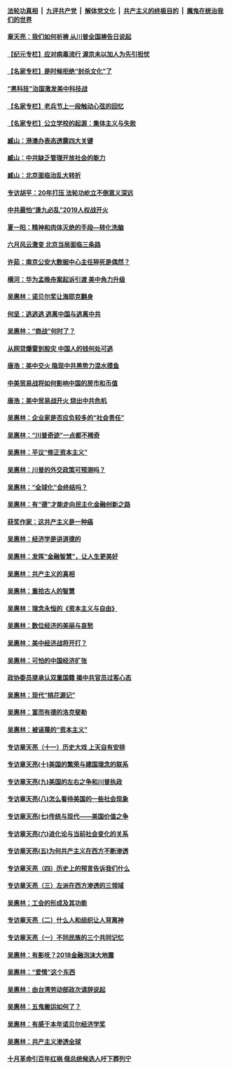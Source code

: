 ####  [法轮功真相](../../../../basic/blob/master/README.md?t=06230902) &nbsp;|&nbsp; [九评共产党](../../../../9ping.md/blob/master/README.md?t=06230902) &nbsp;|&nbsp; [解体党文化](../../../../jtdwh.md/blob/master/README.md?t=06230902)  &nbsp;|&nbsp; [共产主义的终极目的](../../../../gczydzjmd.md/blob/master/README.md?t=06230902) &nbsp;|&nbsp; [魔鬼在统治我们的世界](../../../../mgztzwmdsj.md/blob/master/README.md?t=06230902) 

#### [章天亮：我们如何祈祷 从川普全国祷告日说起](../pages/nsc423/n11944627.md?t=06230902) 

#### [【纪元专栏】应对病毒流行 渥京未以加人为先引担忧](../pages/nsc423/n11875714.md?t=06230902) 

#### [【名家专栏】是时候拒绝“封杀文化”了](../pages/nsc423/n11814093.md?t=06230902) 

#### [“黑科技”治国激发美中科技战](../pages/nsc423/n11638056.md?t=06230902) 

#### [【名家专栏】老兵节上一段触动心弦的回忆](../pages/nsc423/n11646016.md?t=06230902) 

#### [【名家专栏】公立学校的起源：集体主义与失败](../pages/nsc423/n11601833.md?t=06230902) 

#### [臧山：港澳办表态透露四大关键](../pages/nsc423/n11421628.md?t=06230902) 

#### [臧山：中共缺乏管理开放社会的能力](../pages/nsc423/n11407457.md?t=06230902) 

#### [臧山：北京面临治乱大转折](../pages/nsc423/n11406895.md?t=06230902) 

#### [专访胡平：20年打压 法轮功屹立不倒意义深远](../pages/nsc423/n11398800.md?t=06230902) 

#### [中共最怕“逢九必乱”2019人权战开火](../pages/nsc423/n11385248.md?t=06230902) 

#### [夏一阳：精神和肉体灭绝的手段—转化洗脑](../pages/nsc423/n11368250.md?t=06230902) 

#### [六月风云激变 北京当局面临三条路](../pages/nsc423/n11313668.md?t=06230902) 

#### [许茹：南京公安大数据中心主任猝死是偶然？](../pages/nsc423/n11064744.md?t=06230902) 

#### [横河：华为孟晚舟案起诉引渡 美中角力升级](../pages/nsc423/n11027230.md?t=06230902) 

#### [吴惠林：诺贝尔奖让海耶克翻身](../pages/nsc423/n10890049.md?t=06230902) 

#### [何坚：逃逃逃 逃离中国与逃离中共](../pages/nsc423/n10592891.md?t=06230902) 

#### [吴惠林：“商战”何时了？](../pages/nsc423/n10573558.md?t=06230902) 

#### [从网贷爆雷到股灾 中国人的钱何处可逃](../pages/nsc423/n10572800.md?t=06230902) 

#### [唐浩：美中交火 隐现中共黑势力混水摸鱼](../pages/nsc423/n10544040.md?t=06230902) 

#### [中美贸易战将如何影响中国的房市和币值](../pages/nsc423/n10543697.md?t=06230902) 

#### [唐浩：美中贸易战开火 烧出中共危机](../pages/nsc423/n10540126.md?t=06230902) 

#### [吴惠林：企业家是否应负较多的“社会责任”](../pages/nsc423/n10535022.md?t=06230902) 

#### [吴惠林：“川普奇迹”一点都不稀奇](../pages/nsc423/n10512808.md?t=06230902) 

#### [吴惠林：平议“修正资本主义”](../pages/nsc423/n10495724.md?t=06230902) 

#### [吴惠林：川普的外交政策可预测吗？](../pages/nsc423/n10462387.md?t=06230902) 

#### [吴惠林：“全球化”会终结吗？](../pages/nsc423/n10452838.md?t=06230902) 

#### [吴惠林：有“德”才能走向民主化金融创新之路](../pages/nsc423/n10432292.md?t=06230902) 

#### [获奖作家：这共产主义是一种癌](../pages/nsc423/n10431541.md?t=06230902) 

#### [吴惠林：经济学是讲道德的](../pages/nsc423/n10398014.md?t=06230902) 

#### [吴惠林：发挥“金融智慧”，让人生更美好](../pages/nsc423/n10375019.md?t=06230902) 

#### [吴惠林：共产主义的真相](../pages/nsc423/n10351394.md?t=06230902) 

#### [吴惠林：重拾古人的智慧](../pages/nsc423/n10337691.md?t=06230902) 

#### [吴惠林：理念永恒的《资本主义与自由》](../pages/nsc423/n10316274.md?t=06230902) 

#### [吴惠林：数位经济的美丽与哀愁](../pages/nsc423/n10292946.md?t=06230902) 

#### [吴惠林：美中经济战将开打？](../pages/nsc423/n10258825.md?t=06230902) 

#### [吴惠林：可怕的中国经济扩张](../pages/nsc423/n10219147.md?t=06230902) 

#### [政协委员提承认双重国籍 揭中共官员过客心态](../pages/nsc423/n10208809.md?t=06230902) 

#### [吴惠林：现代“桃花源记”](../pages/nsc423/n10185234.md?t=06230902) 

#### [吴惠林：富而有德的洛克斐勒](../pages/nsc423/n10142264.md?t=06230902) 

#### [吴惠林：被诬蔑的“资本主义”](../pages/nsc423/n10124816.md?t=06230902) 

#### [专访章天亮（十一）历史大戏 上天自有安排](../pages/nsc423/n10094905.md?t=06230902) 

#### [专访章天亮(十)美国的繁荣与建国理念的联系](../pages/nsc423/n10094899.md?t=06230902) 

#### [专访章天亮(九)美国的左右之争和川普执政](../pages/nsc423/n10094889.md?t=06230902) 

#### [专访章天亮(八)怎么看待美国的一些社会现象](../pages/nsc423/n10094857.md?t=06230902) 

#### [专访章天亮(七)传统与现代——美国价值之争](../pages/nsc423/n10093140.md?t=06230902) 

#### [专访章天亮(六)进化论与当前社会变化的关系](../pages/nsc423/n10092036.md?t=06230902) 

#### [专访章天亮(五)为何共产主义在西方不断渗透](../pages/nsc423/n10083620.md?t=06230902) 

#### [专访章天亮（四）历史上的预言告诉我们什么](../pages/nsc423/n10083606.md?t=06230902) 

#### [专访章天亮（三）左派在西方渗透的三领域](../pages/nsc423/n10081115.md?t=06230902) 

#### [吴惠林：工会的形成及其功能](../pages/nsc423/n10080633.md?t=06230902) 

#### [专访章天亮（二）什么人和组织让人背离神](../pages/nsc423/n10076637.md?t=06230902) 

#### [专访章天亮（一）不同民族的三个共同记忆](../pages/nsc423/n10074188.md?t=06230902) 

#### [吴惠林：有影呒？2018金融泡沫大地震](../pages/nsc423/n10040534.md?t=06230902) 

#### [吴惠林：“爱情”这个东西](../pages/nsc423/n10019423.md?t=06230902) 

#### [吴惠林：由台湾劳动部政次请辞说起](../pages/nsc423/n9979679.md?t=06230902) 

#### [吴惠林：五鬼搬运如何了？](../pages/nsc423/n9925338.md?t=06230902) 

#### [吴惠林：有感于本年诺贝尔经济学奖](../pages/nsc423/n9871883.md?t=06230902) 

#### [吴惠林：共产主义渗透全球](../pages/nsc423/n9812748.md?t=06230902) 

#### [十月革命引百年红祸 俄总统候选人吁下葬列宁](../pages/nsc423/n9810182.md?t=06230902) 

